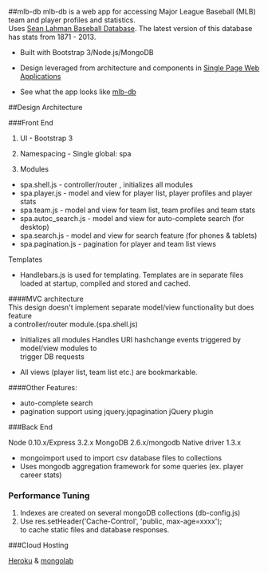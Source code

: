 
##mlb-db
mlb-db is a web app for accessing Major League Baseball (MLB) team and player profiles and statistics.  
Uses [Sean Lahman Baseball Database]. The latest version of this database has stats from 1871 - 2013.

* Built with Bootstrap 3/Node.js/MongoDB

* Design leveraged from architecture and components in [Single Page Web Applications]

* See what the app looks like [mlb-db]

##Design Architecture


###Front End
1. UI - Bootstrap 3

2. Namespacing - Single global: spa  

3. Modules
 * spa.shell.js - controller/router , initializes all modules
 * spa.player.js - model and view for player list, player profiles and player stats
 * spa.team.js - model and view for team list, team profiles and team stats  
 * spa.autoc_search.js - model and view for auto-complete search (for desktop)
 * spa.search.js - model and view for search feature (for phones & tablets)
 * spa.pagination.js - pagination for player and team list views 


Templates  
* Handlebars.js is used for templating. Templates are in separate files  
loaded at startup, compiled and stored and cached.

####MVC architecture  
 This design doesn't implement separate model/view functionality but does feature  
a controller/router module.(spa.shell.js)

* Initializes all modules
Handles URI hashchange events triggered by model/view modules to   
trigger  DB requests  

* All views (player list, team list etc.) are bookmarkable.


####Other Features:  
* auto-complete search
* pagination support using jquery.jqpagination jQuery plugin


###Back End

Node 0.10.x/Express 3.2.x
MongoDB 2.6.x/mongodb Native driver 1.3.x 
* mongoimport used to import csv database files to collections
* Uses mongodb aggregation framework for some queries (ex. player career stats)

### Performance Tuning
1. Indexes are created on several mongoDB collections (db-config.js)
2. Use res.setHeader('Cache-Control', 'public, max-age=xxxx');  
to cache static files and database responses.

###Cloud Hosting

[Heroku] & [mongolab]


[Single Page Web Applications]:http://www.amazon.com/Single-Page-Applications-end---end/dp/1617290750/ref=sr_1_1?s=books&ie=UTF8&qid=1405382977&sr=1-1&keywords=single+page+web+applications

[Sean Lahman Baseball Database]:http://www.seanlahman.com/baseball-archive/statistics/

[mlb-db]:http://mlb-db.herokuapp.com/

[Heroku]:https://www.heroku.com/

[mongolab]:https://mongolab.com/welcome/

